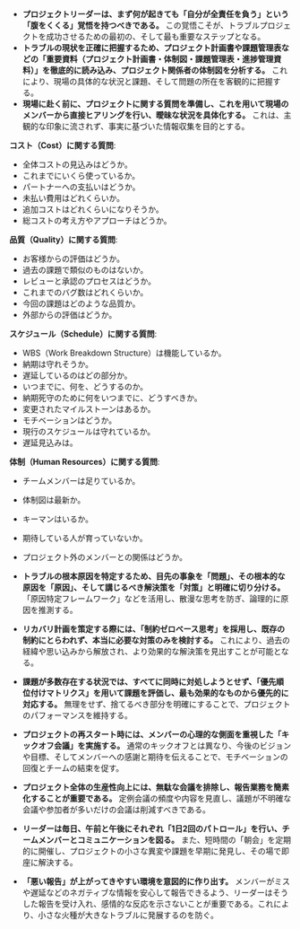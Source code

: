 
*   **プロジェクトリーダーは、まず何が起きても「自分が全責任を負う」という「腹をくくる」覚悟を持つべきである。** この覚悟こそが、トラブルプロジェクトを成功させるための最初の、そして最も重要なステップとなる。
*   **トラブルの現状を正確に把握するため、プロジェクト計画書や課題管理表などの「重要資料（プロジェクト計画書・体制図・課題管理表・進捗管理資料）」を徹底的に読み込み、プロジェクト関係者の体制図を分析する。** これにより、現場の具体的な状況と課題、そして問題の所在を客観的に把握する。
*   **現場に赴く前に、プロジェクトに関する質問を準備し、これを用いて現場のメンバーから直接ヒアリングを行い、曖昧な状況を具体化する。** これは、主観的な印象に流されず、事実に基づいた情報収集を目的とする。

**コスト（Cost）に関する質問**:
*   全体コストの見込みはどうか。
*   これまでにいくら使っているか。
*   パートナーへの支払いはどうか。
*   未払い費用はどれくらいか。
*   追加コストはどれくらいになりそうか。
*   総コストの考え方やアプローチはどうか。

**品質（Quality）に関する質問**:
*   お客様からの評価はどうか。
*   過去の課題で類似のものはないか。
*   レビューと承認のプロセスはどうか。
*   これまでのバグ数はどれくらいか。
*   今回の課題はどのような品質か。
*   外部からの評価はどうか。

**スケジュール（Schedule）に関する質問**:
*   WBS（Work Breakdown Structure）は機能しているか。
*   納期は守れそうか。
*   遅延しているのはどの部分か。
*   いつまでに、何を、どうするのか。
*   納期死守のために何をいつまでに、どうすべきか。
*   変更されたマイルストーンはあるか。
*   モチベーションはどうか。
*   現行のスケジュールは守れているか。
*   遅延見込みは。

**体制（Human Resources）に関する質問**:
*   チームメンバーは足りているか。
*   体制図は最新か。
*   キーマンはいるか。
*   期待している人が育っていないか。
*   プロジェクト外のメンバーとの関係はどうか。

*   **トラブルの根本原因を特定するため、目先の事象を「問題」、その根本的な原因を「原因」、そして講じるべき解決策を「対策」と明確に切り分ける。** 「原因特定フレームワーク」などを活用し、散漫な思考を防ぎ、論理的に原因を推測する。
*   **リカバリ計画を策定する際には、「制約ゼロベース思考」を採用し、既存の制約にとらわれず、本当に必要な対策のみを検討する。** これにより、過去の経緯や思い込みから解放され、より効果的な解決策を見出すことが可能となる。
*   **課題が多数存在する状況では、すべてに同時に対処しようとせず、「優先順位付けマトリクス」を用いて課題を評価し、最も効果的なものから優先的に対応する。** 無理をせず、捨てるべき部分を明確にすることで、プロジェクトのパフォーマンスを維持する。
*   **プロジェクトの再スタート時には、メンバーの心理的な側面を重視した「キックオフ会議」を実施する。** 通常のキックオフとは異なり、今後のビジョンや目標、そしてメンバーへの感謝と期待を伝えることで、モチベーションの回復とチームの結束を促す。
*   **プロジェクト全体の生産性向上には、無駄な会議を排除し、報告業務を簡素化することが重要である。** 定例会議の頻度や内容を見直し、議題が不明確な会議や参加者が多いだけの会議は削減すべきである。
*   **リーダーは毎日、午前と午後にそれぞれ「1日2回のパトロール」を行い、チームメンバーとコミュニケーションを図る。** また、短時間の「朝会」を定期的に開催し、プロジェクトの小さな異変や課題を早期に発見し、その場で即座に解決する。
*   **「悪い報告」が上がってきやすい環境を意図的に作り出す。** メンバーがミスや遅延などのネガティブな情報を安心して報告できるよう、リーダーはそうした報告を受け入れ、感情的な反応を示さないことが重要である。これにより、小さな火種が大きなトラブルに発展するのを防ぐ。
